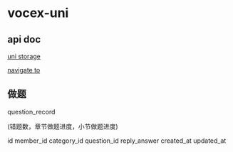 # vocex-uni


## api doc

[uni storage](https://uniapp.dcloud.io/api/storage/storage?id=setstorage)

[navigate to](https://uniapp.dcloud.io/api/router?id=navigateto)

## 做题

question_record

(错题数，章节做题进度，小节做题进度)

id 
member_id
category_id
question_id
reply_answer
created_at
updated_at

